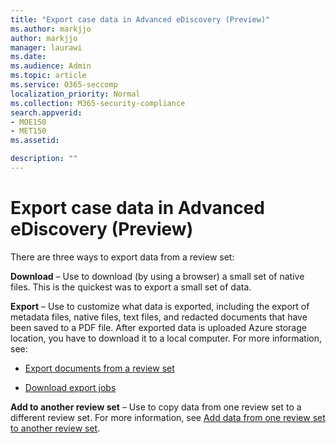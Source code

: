 ```yaml
---
title: "Export case data in Advanced eDiscovery (Preview)"
ms.author: markjjo
author: markjjo
manager: laurawi
ms.date: 
ms.audience: Admin
ms.topic: article
ms.service: O365-seccomp
localization_priority: Normal
ms.collection: M365-security-compliance 
search.appverid: 
- MOE150
- MET150
ms.assetid: 

description: ""
---
```


# Export case data in Advanced eDiscovery (Preview)

There are three ways to export data from a review set:

**Download** – Use to download (by using a browser) a small set of native files. This is the quickest was to export a small set of data.

**Export** – Use to customize what data is exported, including the export of metadata files, native files, text files, and redacted documents that have been saved to a PDF file. After exported data is uploaded Azure storage location, you have to download it to a local computer. For more information, see: 

   - [Export documents from a review set](export-documents-from-review-set.md)

   - [Download export jobs](download-export-jobs.md)

**Add to another review set** – Use to copy data from one review set to a different review set. For more information, see [Add data from one review set to another review set](add-data-to-review-set-from-another-review-set.md). 
